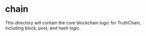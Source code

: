 # chain

This directory will contain the core blockchain logic for TruthChain, including block, post, and hash logic. 